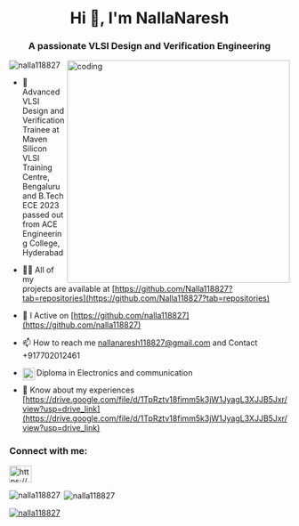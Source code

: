 <h1 align="center">Hi 👋, I'm NallaNaresh</h1>

<h3 align="center">A passionate VLSI Design and Verification Engineering</h3>

<img align="right" alt="coding" width="400" src="https://th.bing.com/th/id/OIP.Zh6DsQ5mkY6CDSoacW0HxAHaEK?w=1280&h=720&rs=1&pid=ImgDetMain.jpg">

<p align="left"> <img src="https://komarev.com/ghpvc/?username=nalla118827&label=Profile%20views&color=0e75b6&style=flat" alt="nalla118827" /> </p>


- 🌱 Advanced VLSI Design and Verification Trainee at Maven Silicon VLSI Training Centre, Bengaluru and B.Tech ECE 2023 passed out from ACE Engineering College, Hyderabad

- 👨‍💻 All of my projects are available at [https://github.com/Nalla118827?tab=repositories](https://github.com/Nalla118827?tab=repositories)

- 📝 I Active on [https://github.com/nalla118827](https://github.com/nalla118827)

- 📫 How to reach me nallanaresh118827@gmail.com and Contact +917702012461

- <img align="left" alt="coding" width="22" src="https://cdn1.iconfinder.com/data/icons/education-2-1/256/Student_Reading-1024.png"> Diploma in Electronics and communication



- 📄 Know about my experiences [https://drive.google.com/file/d/1TpRztv18fimm5k3jW1JyagL3XJJB5Jxr/view?usp=drive_link](https://drive.google.com/file/d/1TpRztv18fimm5k3jW1JyagL3XJJB5Jxr/view?usp=drive_link)

<h3 align="left">Connect with me:</h3>
<p align="left">
<a href="https://linkedin.com/in/https://www.linkedin.com/in/nalla-naresh/" target="blank"><img align="center" src="https://raw.githubusercontent.com/rahuldkjain/github-profile-readme-generator/master/src/images/icons/Social/linked-in-alt.svg" alt="https://www.linkedin.com/in/nalla-naresh/" height="30" width="40" /></a>
</p>

<p><img align="left" src="https://github-readme-stats.vercel.app/api/top-langs?username=nalla118827&show_icons=true&locale=en&layout=compact" alt="nalla118827" /></p>

<p>&nbsp;<img align="center" src="https://github-readme-stats.vercel.app/api?username=nalla118827&show_icons=true&locale=en" alt="nalla118827" /></p>

<p align="left"> <a href="https://github.com/ryo-ma/github-profile-trophy"><img src="https://github-profile-trophy.vercel.app/?username=nalla118827" alt="nalla118827" /></a> </p>

